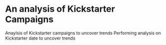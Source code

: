 # An analysis of Kickstarter Campaigns
Anaylsis of Kickstarter campaigns to uncover trends
Performing analysis on Kickstarter date to uncover trends 
